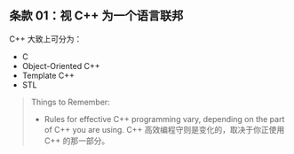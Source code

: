## 条款 01：视 C++ 为一个语言联邦

C++ 大致上可分为：
- C
- Object-Oriented C++
- Template C++
- STL

> Things to Remember:
> - Rules for effective C++ programming vary, depending on the part of C++ you are using.
>   C++ 高效编程守则是变化的，取决于你正使用 C++ 的那一部分。
